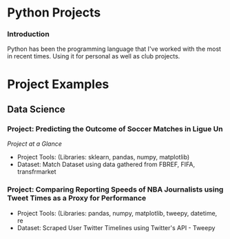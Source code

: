 # Python Projects

### Introduction

Python has been the programming language that I've worked with the most in recent times. Using it for personal as well as club projects.

# Project Examples

## Data Science

### Project: Predicting the Outcome of Soccer Matches in Ligue Un

*Project at a Glance*
- Project Tools: (Libraries: sklearn, pandas, numpy, matplotlib)
- Dataset: Match Dataset using data gathered from FBREF, FIFA, transfrmarket

### Project: Comparing Reporting Speeds of NBA Journalists using Tweet Times as a Proxy for Performance
- Project Tools: (Libraries: pandas, numpy, matplotlib, tweepy, datetime, re
- Dataset: Scraped User Twitter Timelines using Twitter's API - Tweepy

